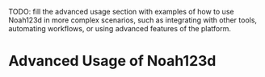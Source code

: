 TODO: fill the advanced usage section with examples of how to use Noah123d in more complex scenarios, such as integrating with other tools, automating workflows, or using advanced features of the platform.
# Advanced Usage of Noah123d
